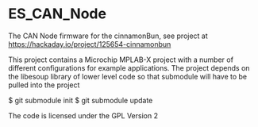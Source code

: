 # ES_CAN_Node
The CAN Node firmware for the cinnamonBun, see project at https://hackaday.io/project/125654-cinnamonbun

This project contains a Microchip MPLAB-X project with a number of different configurations for example applications. The project depends on the libesoup library of lower level code so that submodule will have to be pulled into the project

$ git submodule init
$ git submodule update

The code is licensed under the GPL Version 2
